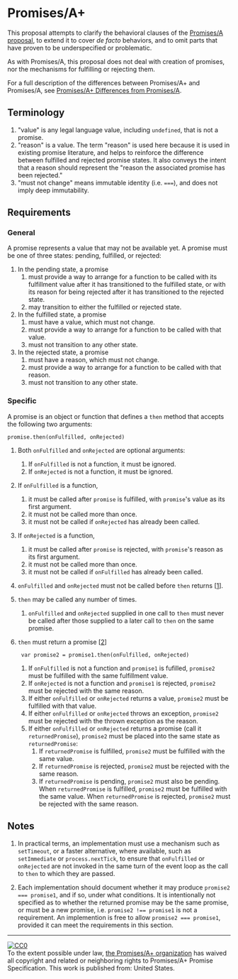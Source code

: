 # Promises/A+

This proposal attempts to clarify the behavioral clauses of the [Promises/A proposal](http://wiki.commonjs.org/wiki/Promises/A), to extend it to cover *de facto* behaviors, and to omit parts that have proven to be underspecified or problematic.

As with Promises/A, this proposal does not deal with creation of promises, nor the mechanisms for fulfilling or rejecting them.

For a full description of the differences between Promises/A+ and Promises/A, see [Promises/A+ Differences from Promises/A](promises-spec/blob/master/differences-from-promises-a.md).

## Terminology

1. "value" is any legal language value, including `undefined`, that is not a promise.
1. "reason" is a value. The term "reason" is used here because it is used in existing promise literature, and helps to reinforce the difference between fulfilled and rejected promise states. It also conveys the intent that a reason should represent the "reason the associated promise has been rejected."
1. "must not change" means immutable identity (i.e. `===`), and does not imply deep immutability.

## Requirements

### General

A promise represents a value that may not be available yet.  A promise must be one of three states: pending, fulfilled, or rejected:

1. In the pending state, a promise
    1. must provide a way to arrange for a function to be called with its fulfillment value after it has transitioned to the fulfilled state, or with its reason for being rejected after it has transitioned to the rejected state.
    1. may transition to either the fulfilled or rejected state.
1. In the fulfilled state, a promise
    1. must have a value, which must not change.
    1. must provide a way to arrange for a function to be called with that value.
    1. must not transition to any other state.
1. In the rejected state, a promise
    1. must have a reason, which must not change.
    1. must provide a way to arrange for a function to be called with that reason.
    1. must not transition to any other state.

### Specific

A promise is an object or function that defines a `then` method that accepts the following two arguments:

    promise.then(onFulfilled, onRejected)

1. Both `onFulfilled` and `onRejected` are optional arguments:
    1. If `onFulfilled` is not a function, it must be ignored.
    1. If `onRejected` is not a function, it must be ignored.
1. If `onFulfilled` is a function,
    1. it must be called after `promise` is fulfilled, with `promise`'s value as its first argument.
    1. it must not be called more than once.
    1. it must not be called if `onRejected` has already been called.
1. If `onRejected` is a function,
    1. it must be called after `promise` is rejected, with `promise`'s reason as its first argument.
    1. it must not be called more than once.
    1. it must not be called if `onFulfilled` has already been called.
1. `onFulfilled` and `onRejected` must not be called before `then` returns [[1](#notes)].
1. `then` may be called any number of times.
    1. `onFulfilled` and `onRejected` supplied in one call to `then` must never be called after those supplied to a later call to `then` on the same promise.
1. `then` must return a promise [[2](#notes)]

        var promise2 = promise1.then(onFulfilled, onRejected)

    1. If `onFulfilled` is not a function and `promise1` is fufilled, `promise2` must be fulfilled with the same fulfillment value.
    1. If `onRejected` is not a function and `promise1` is rejected, `promise2` must be rejected with the same reason.
    1. If either `onFulfilled` or `onRejected` returns a value, `promise2` must be fulfilled with that value.
    1. If either `onFulfilled` or `onRejected` throws an exception, `promise2` must be rejected with the thrown exception as the reason.
    1. If either `onFulfilled` or `onRejected` returns a promise (call it `returnedPromise`), `promise2` must be placed into the same state as `returnedPromise`:
        1. If `returnedPromise` is fulfilled, `promise2` must be fulfilled with the same value.
        1. If `returnedPromise` is rejected, `promise2` must be rejected with the same reason.
        1. If `returnedPromise` is pending, `promise2` must also be pending.  When `returnedPromise` is fulfilled, `promise2` must be fulfilled with the same value.  When `returnedPromise` is rejected, `promise2` must be rejected with the same reason.

## Notes

1. In practical terms, an implementation must use a mechanism such as `setTimeout`, or a faster alternative, where available, such as `setImmediate` or `process.nextTick`, to ensure that `onFulfilled` or `onRejected` are not invoked in the same turn of the event loop as the call to `then` to which they are passed.

1. Each implementation should document whether it may produce `promise2 === promise1`, and if so, under what conditions.  It is intentionally not specified as to whether the returned promise may be the same promise, or must be a new promise, i.e. `promise2 !== promise1` is not a requirement.  An implemention is free to allow `promise2 === promise1`, provided it can meet the requirements in this section.

---

<p xmlns:dct="http://purl.org/dc/terms/" xmlns:vcard="http://www.w3.org/2001/vcard-rdf/3.0#">
  <a rel="license"
     href="http://creativecommons.org/publicdomain/zero/1.0/">
    <img src="http://i.creativecommons.org/p/zero/1.0/88x31.png" style="border-style: none;" alt="CC0" />
  </a>
  <br />
  To the extent possible under law,
  <a rel="dct:publisher"
     href="https://github.com/promises-aplus">
    <span property="dct:title">the Promises/A+ organization</span></a>
  has waived all copyright and related or neighboring rights to
  <span property="dct:title">Promises/A+ Promise Specification</span>.
This work is published from:
<span property="vcard:Country" datatype="dct:ISO3166"
      content="US" about="https://github.com/promises-aplus">
  United States</span>.
</p>

